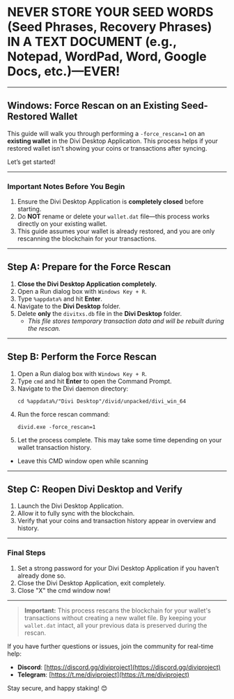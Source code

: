 # **NEVER STORE YOUR SEED WORDS (Seed Phrases, Recovery Phrases) IN A TEXT DOCUMENT (e.g., Notepad, WordPad, Word, Google Docs, etc.)—EVER!**

---

## **Windows: Force Rescan on an Existing Seed-Restored Wallet**

This guide will walk you through performing a `-force_rescan=1` on an **existing wallet** in the Divi Desktop Application. This process helps if your restored wallet isn't showing your coins or transactions after syncing.

Let’s get started!

---

### **Important Notes Before You Begin**
1. Ensure the Divi Desktop Application is **completely closed** before starting.
2. Do **NOT** rename or delete your `wallet.dat` file—this process works directly on your existing wallet.
3. This guide assumes your wallet is already restored, and you are only rescanning the blockchain for your transactions.

---

## **Step A: Prepare for the Force Rescan**

1. **Close the Divi Desktop Application completely.**
2. Open a Run dialog box with `Windows Key + R`.
3. Type `%appdata%` and hit **Enter**.
4. Navigate to the **Divi Desktop** folder.
5. Delete **only** the `divitxs.db` file in the **Divi Desktop** folder.
    - *This file stores temporary transaction data and will be rebuilt during the rescan.*

---

## **Step B: Perform the Force Rescan**

1. Open a Run dialog box with `Windows Key + R`.
2. Type `cmd` and hit **Enter** to open the Command Prompt.
3. Navigate to the Divi daemon directory:
   ```
   cd %appdata%/"Divi Desktop"/divid/unpacked/divi_win_64
   ```
4. Run the force rescan command:
   ```
   divid.exe -force_rescan=1
   ```
5. Let the process complete. This may take some time depending on your wallet transaction history.
  - Leave this CMD window open while scanning

---

## **Step C: Reopen Divi Desktop and Verify**

1. Launch the Divi Desktop Application.
2. Allow it to fully sync with the blockchain.  
3. Verify that your coins and transaction history appear in overview and history.


---

### **Final Steps**
1. Set a strong password for your Divi Desktop Application if you haven’t already done so.
2. Close the Divi Desktop Application, exit completely.
3. Close "X" the cmd window now!

---

> **Important:** This process rescans the blockchain for your wallet's transactions without creating a new wallet file. By keeping your `wallet.dat` intact, all your previous data is preserved during the rescan.

If you have further questions or issues, join the community for real-time help:

- **Discord**: [https://discord.gg/diviproject](https://discord.gg/diviproject)
- **Telegram**: [https://t.me/diviproject](https://t.me/diviproject)

Stay secure, and happy staking! 😊
